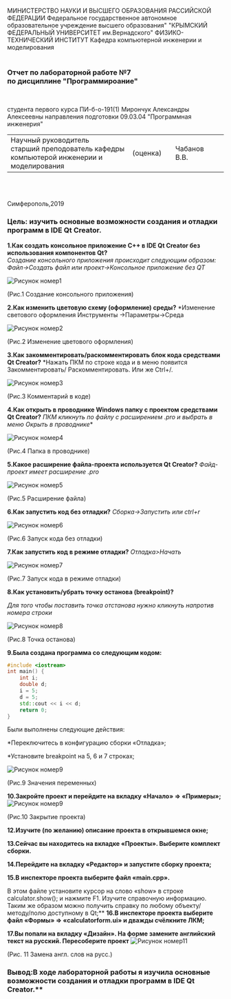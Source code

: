 МИНИСТЕРСТВО НАУКИ И ВЫСШЕГО ОБРАЗОВАНИЯ РАССИЙСКОЙ ФЕДЕРАЦИИ
Федеральное государственное автономное образовательное учреждение высшего образования"
"КРЫМСКИЙ ФЕДЕРАЛЬНЫЙ УНИВЕРСИТЕТ им.Вернадского"
ФИЗИКО-ТЕХНИЧЕСКИЙ ИНСТИТУТ 
Кафедра компьютерной инженерии и моделирования
<br/><br/>

### Отчет по лабораторной работе №7<br/> по дисциплине "Программироание"
<br/>

студента первого курса ПИ-б-о-191(1)
Мирончук Александры Алексеевны
направления подготовки 09.03.04 "Программная инженерия"
<br/>

<table>
<tr><td>Научный руководитель<br/>старший преподователь кафедры<br/>компьютерой инженерии и моделирования<br/>
<td/>(оценка)<td/>
<td/>Чабанов В.В.<td/>
</tr>
</table>
<br/><br/>

Симферополь,2019


### Цель: изучить основные возможности создания и отладки программ в IDE Qt Creator.

**1.Как создать консольное приложение С++ в IDE Qt Creator без использования компонентов Qt?<br/>**
*Создание консольного приложения происходит следующим образом: Файл->Создать файл или проект->Консольное приложение без QT*

![Рисунок номер1](https://github.com/Sasha1214/Practic/blob/master/scr-7/H5gLXWHvjRs.jpg?raw=true)

(Рис.1 Создание консольного приложения)

**2.Как изменить цветовую схему (оформление) среды?**
*Изменение светового оформления Инструменты ->Параметры->Среда 

![Рисунок номер2](https://github.com/Sasha1214/Practic/blob/master/scr-7/zoLWQzWfePo.jpg?raw=true)

(Рис.2 Изменение цветового оформления)

**3.Как закомментировать/раскомментировать блок кода средствами Qt Creator?**
*Нажать ПКМ по строке кода и в меню появится Закомментировать/ Раскомментировать. Или же Ctrl+/.

![Рисунок номер3](https://github.com/Sasha1214/Practic/blob/master/scr-7/-rT8zQ439Gc.jpg?raw=true)

(Рис.3 Комментарий в коде)



**4.Как открыть в проводнике Windows папку с проектом средствами Qt Creator?**
*ПКМ кликнуть по файлу с расширением .pro и выбрать в меню Окрыть в проводнике**

![Рисунок номер4](https://github.com/Sasha1214/Practic/blob/master/scr-7/JhRR8Bw5vm8.jpg?raw=true)

(Рис.4 Папка в проводнике)

**5.Какое расширение файла-проекта используется Qt Creator?**
*Файд-проект имеет расширение .pro*

![Рисунок номер5](https://github.com/Sasha1214/Practic/blob/master/scr-7/W-FBvzTUg5M.jpg?raw=true)

(Рис.5 Расширение файла)


**6.Как запустить код без отладки?**
*Сборка->Запустить или ctrl+r*

![Рисунок номер6](https://github.com/Sasha1214/Practic/blob/master/scr-7/qNlXvvGBptg.jpg?raw=true)

(Рис.6 Запуск кода без отладки)

**7.Как запустить код в режиме отладки?**
*Отладка>Начать*

![Рисунок номер7](https://github.com/Sasha1214/Practic/blob/master/scr-7/v9oDx6DJqhg.jpg?raw=true)

(Рис.7 Запуск кода в режиме отладки)

**8.Как установить/убрать точку останова (breakpoint)?**

*Для того чтобы поставить точка отстанова нужно кликнуть напротив номера строки*

![Рисунок номер8](https://github.com/Sasha1214/Practic/blob/master/scr-7/NSCusDYZidY.jpg?raw=true)

(Рис.8 Точка останова)

**9.Была создана программа со следующим кодом:**
```cpp
#include <iostream>
int main() {
    int i;
    double d;
    i = 5;
    d = 5;
    std::cout << i << d;
    return 0;
}
```
Были выполнены следующие действия:

*Переключитесь в конфигурацию сборки «Отладка»;

*Установите breakpoint на 5, 6 и 7 строках;


![Рисунок номер9](https://github.com/Sasha1214/Practic/blob/master/scr-7/q9jcJF2IrlY.jpg?raw=true)

(Рис.9 Значения переменных)


**10.Закройте проект и перейдите на вкладку «Начало» => «Примеры»;**
![Рисунок номер9](https://github.com/Sasha1214/Practic/blob/master/scr-7/yBMyLATwd24.jpg?raw=true)

(Рис.10 Закрытие проекта)

**12.Изучите (по желанию) описание проекта в открывшемся окне;**

**13.Сейчас вы находитесь на вкладке «Проекты». Выберите комплект сборки.**

**14.Перейдите на вкладку «Редактор» и запустите сборку проекта;**

**15.В инспекторе проекта выберите файл «main.cpp».**

В этом файле установите курсор на слово «show» в строке calculator.show(); и нажмите F1.
Изучите справочную информацию. Таким же образом можно получить справку по любому объекту/методу/полю доступному в Qt;**
**16.В инспекторе проекта выберите файл «Формы» => «calculatorform.ui» и дважды счёлкните ЛКМ;**

**17.Вы попали на вкладку «Дизайн». На форме замените английский текст на русский. Пересоберите проект**
![Рисунок номер11](https://github.com/Sasha1214/Practic/blob/master/scr-7/1SoG5zcF0tU.jpg?raw=true)

(Рис. 11 Замена англ. слов на русс.)

### Вывод:В ходе лабораторной работы я изучила основные возможности создания и отладки программ в IDE Qt Creator.**
